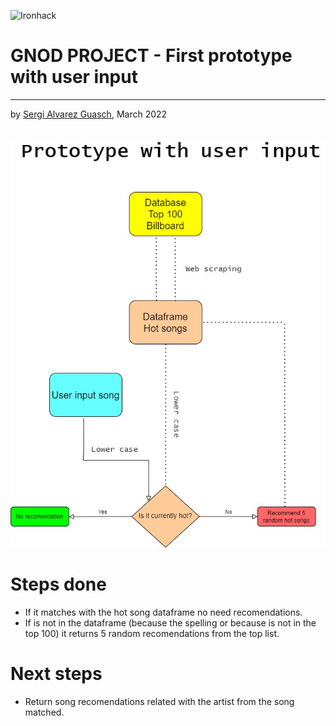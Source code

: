 ![Ironhack](https://github.com/SergiGuasch/sergiguasch/blob/main/labs/week4/Lab2/Ironhack.jpg)  
# GNOD PROJECT - First prototype with user input 

-------

by [Sergi Alvarez Guasch](https://github.com/SergiGuasch/sergiguasch), March 2022
<br/><br/>

![Diagram](https://github.com/SergiGuasch/sergiguasch/blob/main/labs/week7/lab2/Prototype%20Diagram.jpg)  

# Steps done  

- If it matches with the hot song dataframe no need recomendations.    
- If is not in the dataframe (because the spelling or because is not in the top 100) it returns 5 random recomendations from the top list.  

# Next steps
- Return song recomendations related with the artist from the song matched.

